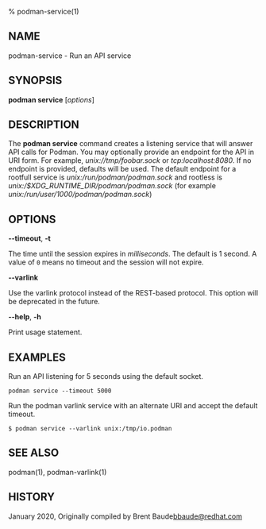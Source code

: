 % podman-service(1)

## NAME
podman\-service - Run an API service

## SYNOPSIS
**podman service** [*options*]

## DESCRIPTION
The **podman service** command creates a listening service that will answer API calls for Podman.  You may
optionally provide an endpoint for the API in URI form.  For example, *unix://tmp/foobar.sock* or *tcp:localhost:8080*.
If no endpoint is provided, defaults will be used.  The default endpoint for a rootfull
service is *unix:/run/podman/podman.sock* and rootless is *unix:/$XDG_RUNTIME_DIR/podman/podman.sock* (for
example *unix:/run/user/1000/podman/podman.sock*)

## OPTIONS

**--timeout**, **-t**

The time until the session expires in _milliseconds_. The default is 1
second. A value of `0` means no timeout and the session will not expire.

**--varlink**

Use the varlink protocol instead of the REST-based protocol.  This option will be deprecated in the future.

**--help**, **-h**

Print usage statement.

## EXAMPLES

Run an API listening for 5 seconds using the default socket.
```
podman service --timeout 5000
```

Run the podman varlink service with an alternate URI and accept the default timeout.
```
$ podman service --varlink unix:/tmp/io.podman
```

## SEE ALSO
podman(1), podman-varlink(1)

## HISTORY
January 2020, Originally compiled by Brent Baude<bbaude@redhat.com>
